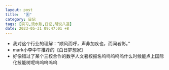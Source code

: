 ```yaml
---
layout: post
title:  "困"
category: 日记
tags: [实习,流水账,日记,胡说八道]
date: 2023-05-31 09:47:01 +8
---
```

- 我对这个行业的理解：“顺风而呼，声非加疾也，而闻者彰。”
- mark小李中午推荐的《白日梦想家》
- 好像错过了某个三校合作的数字人文暑校报名呜呜呜呜呜什么时候能点上国际化技能树呢呜呜呜呜呜